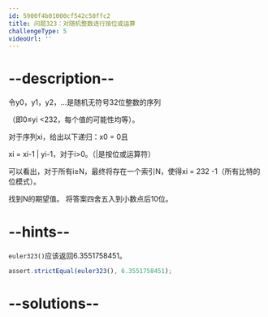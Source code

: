 ```yaml
---
id: 5900f4b01000cf542c50ffc2
title: 问题323：对随机整数进行按位或运算
challengeType: 5
videoUrl: ''
---
```


# --description--

令y0，y1，y2，...是随机无符号32位整数的序列

（即0≤yi &lt;232，每个值的可能性均等）。

对于序列xi，给出以下递归：x0 = 0且

xi = xi-1 | yi-1，对于i>0。（|是按位或运算符）

可以看出，对于所有i≥N，最终将存在一个索引N，使得xi = 232 -1（所有比特的位模式）。

找到N的期望值。 将答案四舍五入到小数点后10位。

# --hints--

`euler323()`应该返回6.3551758451。

```js
assert.strictEqual(euler323(), 6.3551758451);
```

# --solutions--

